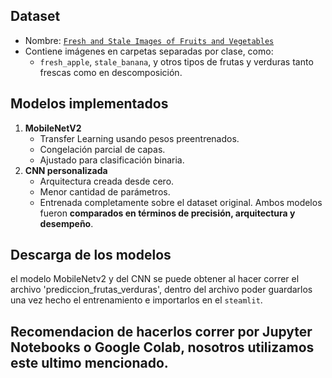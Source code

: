 ## Dataset

-  Nombre: [`Fresh and Stale Images of Fruits and Vegetables`](https://www.kaggle.com/datasets/raghavrpotdar/fresh-and-stale-images-of-fruits-and-vegetables)
- Contiene imágenes en carpetas separadas por clase, como:
  - `fresh_apple`, `stale_banana`, y otros tipos de frutas y verduras tanto frescas como en descomposición.

## Modelos implementados

1. **MobileNetV2**  
   - Transfer Learning usando pesos preentrenados.
   - Congelación parcial de capas.
   - Ajustado para clasificación binaria.
2. **CNN personalizada**
   - Arquitectura creada desde cero.
   - Menor cantidad de parámetros.
   - Entrenada completamente sobre el dataset original.
Ambos modelos fueron **comparados en términos de precisión, arquitectura y desempeño**.

## Descarga de los modelos

el modelo MobileNetv2 y del CNN se puede obtener al hacer correr el archivo 'prediccion_frutas_verduras',
dentro del archivo poder guardarlos una vez hecho el entrenamiento e importarlos en el `steamlit`.

## Recomendacion de hacerlos correr por Jupyter Notebooks o Google Colab, nosotros utilizamos este ultimo mencionado.
